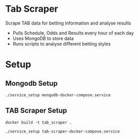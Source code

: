 # Tab Scraper
Scrape TAB data for betting information and analyse results

* Pulls Schedule, Odds and Results every hour of each day
* Uses MongoDB to store data
* Runs scripts to analyse different betting styles

# Setup

## Mongodb Setup

`./service_setup mongodb-docker-compose.service`

## TAB Scraper Setup

`docker build -t tab_scraper .`

`./service_setup tab-scraper-docker-compose.service`

